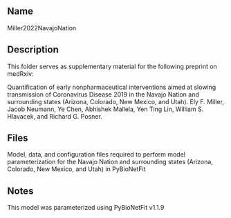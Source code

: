 ## Name
Miller2022NavajoNation

## Description
This folder serves as supplementary material for the following preprint on medRxiv:

Quantification of early nonpharmaceutical interventions aimed at slowing transmission of Coronavirus Disease 2019 in the Navajo Nation and surrounding states (Arizona, Colorado, New Mexico, and Utah). Ely F. Miller, Jacob Neumann, Ye Chen, Abhishek Mallela, Yen Ting Lin, William S. Hlavacek, and Richard G. Posner.

## Files
Model, data, and configuration files required to perform model parameterization for the Navajo Nation and surrounding states (Arizona, Colorado, New Mexico, and Utah) in PyBioNetFit

## Notes

This model was parameterized using PyBioNetFit v1.1.9

